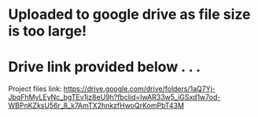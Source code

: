 # Uploaded to google drive as file size is too large!
# Drive link provided below . . .
Project files link: https://drive.google.com/drive/folders/1aQ7Yj-JbqFhMyLEyNc_bgTEv1jz8eU9h?fbclid=IwAR33w5_iGSxd1w7od-WBPnKZksU56r_8_k7AmTX2hnkzfHwoQrKomPbT43M
